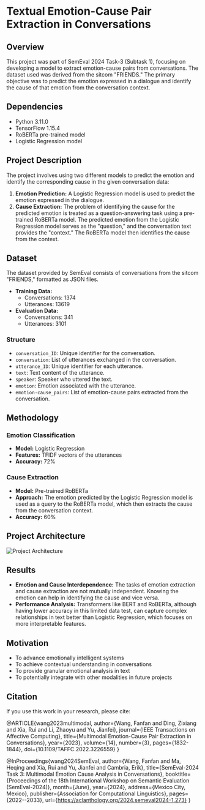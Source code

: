 
# Textual Emotion-Cause Pair Extraction in Conversations

## Overview
This project was part of SemEval 2024 Task-3 (Subtask 1), focusing on developing a model to extract emotion-cause pairs from conversations. The dataset used was derived from the sitcom "FRIENDS." The primary objective was to predict the emotion expressed in a dialogue and identify the cause of that emotion from the conversation context.

## Dependencies
- Python 3.11.0
- TensorFlow 1.15.4
- RoBERTa pre-trained model
- Logistic Regression model

## Project Description
The project involves using two different models to predict the emotion and identify the corresponding cause in the given conversation data:
1. **Emotion Prediction:** A Logistic Regression model is used to predict the emotion expressed in the dialogue.
2. **Cause Extraction:** The problem of identifying the cause for the predicted emotion is treated as a question-answering task using a pre-trained RoBERTa model. The predicted emotion from the Logistic Regression model serves as the "question," and the conversation text provides the "context." The RoBERTa model then identifies the cause from the context.

## Dataset
The dataset provided by SemEval consists of conversations from the sitcom "FRIENDS," formatted as JSON files. 

- **Training Data:** 
  - Conversations: 1374 
  - Utterances: 13619 
- **Evaluation Data:** 
  - Conversations: 341 
  - Utterances: 3101 

### Structure
- `conversation_ID`: Unique identifier for the conversation.
- `conversation`: List of utterances exchanged in the conversation.
- `utterance_ID`: Unique identifier for each utterance.
- `text`: Text content of the utterance.
- `speaker`: Speaker who uttered the text.
- `emotion`: Emotion associated with the utterance.
- `emotion-cause_pairs`: List of emotion-cause pairs extracted from the conversation.

## Methodology
### Emotion Classification
- **Model:** Logistic Regression
- **Features:** TFIDF vectors of the utterances
- **Accuracy:** 72%

### Cause Extraction
- **Model:** Pre-trained RoBERTa
- **Approach:** The emotion predicted by the Logistic Regression model is used as a query to the RoBERTa model, which then extracts the cause from the conversation context.
- **Accuracy:** 60%

## Project Architecture

![Project Architecture](https://github.com/Shruti2301/Textual-Emotion-Cause-Pair-Extraction-in-Conversations/assets/71042986/16426e98-717c-49fe-bd12-b0c8f41f815f)

## Results
- **Emotion and Cause Interdependence:** The tasks of emotion extraction and cause extraction are not mutually independent. Knowing the emotion can help in identifying the cause and vice versa.
- **Performance Analysis:** Transformers like BERT and RoBERTa, although having lower accuracy in this limited data test, can capture complex relationships in text better than Logistic Regression, which focuses on more interpretable features.

## Motivation
- To advance emotionally intelligent systems
- To achieve contextual understanding in conversations
- To provide granular emotional analysis in text
- To potentially integrate with other modalities in future projects

## Citation
If you use this work in your research, please cite:

@ARTICLE{wang2023multimodal,
author={Wang, Fanfan and Ding, Zixiang and Xia, Rui and Li, Zhaoyu and Yu, Jianfei},
journal={IEEE Transactions on Affective Computing},
title={Multimodal Emotion-Cause Pair Extraction in Conversations},
year={2023},
volume={14},
number={3},
pages={1832-1844},
doi={10.1109/TAFFC.2022.3226559}
}

@InProceedings{wang2024SemEval,
author={Wang, Fanfan and Ma, Heqing and Xia, Rui and Yu, Jianfei and Cambria, Erik},
title={SemEval-2024 Task 3: Multimodal Emotion Cause Analysis in Conversations},
booktitle={Proceedings of the 18th International Workshop on Semantic Evaluation (SemEval-2024)},
month={June},
year={2024},
address={Mexico City, Mexico},
publisher={Association for Computational Linguistics},
pages={2022--2033},
url={https://aclanthology.org/2024.semeval2024-1.273}
}


